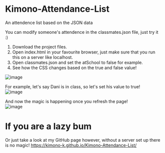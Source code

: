 # Kimono-Attendance-List
An attendence list based on the JSON data

You can modify someone's attendence in the classmates.json file, just try it :)
1) Download the project files.
2) Open index.html in your favourite browser, just make sure that you run this on a server like localhost.
3) Open classmates.json and set the atSchool to false for example.
4) See how the CSS changes based on the true and false value!

![image](https://user-images.githubusercontent.com/34915099/118362507-0e9cb080-b590-11eb-8698-cecef54e95de.png)

For example, let's say Dani is in class, so let's set his value to true!
<br>
![image](https://user-images.githubusercontent.com/34915099/118362518-1bb99f80-b590-11eb-9e1c-4fe39e0562aa.png)



And now the magic is happening once you refresh the page!
<br>
![image](https://user-images.githubusercontent.com/34915099/118362713-f1b4ad00-b590-11eb-8f0f-ad35dfad736a.png)

# If you are a lazy bum 
Or just take a look at my GitHub page however, without a server set up there is no magic!
https://kimono-k.github.io/Kimono-Attendance-List/
